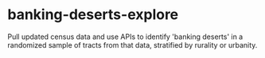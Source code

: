# banking-deserts-explore
Pull updated census data and use APIs to identify 'banking deserts' in a randomized sample of tracts from that data, stratified by rurality or urbanity.
